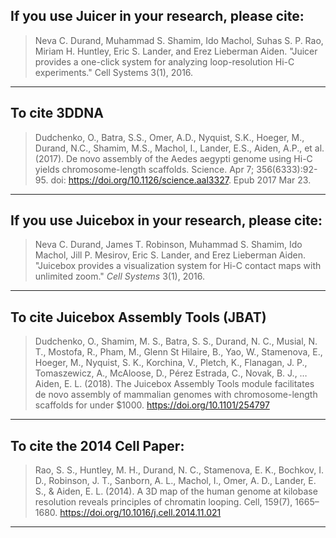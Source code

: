 ## If you use Juicer in your research, please cite:


>Neva C. Durand, Muhammad S. Shamim, Ido Machol, Suhas S. P. Rao, Miriam H. Huntley, Eric S. Lander, and Erez Lieberman Aiden. "Juicer provides a one-click system for analyzing loop-resolution Hi-C experiments." Cell Systems 3(1), 2016.

----

## To cite 3DDNA
>Dudchenko, O., Batra, S.S., Omer, A.D., Nyquist, S.K., Hoeger, M., Durand, N.C., Shamim, M.S., Machol, I., Lander, E.S., Aiden, A.P., et al. (2017). De novo assembly of the Aedes aegypti genome using Hi-C yields chromosome-length scaffolds. Science. Apr 7; 356(6333):92-95. doi: https://doi.org/10.1126/science.aal3327. Epub 2017 Mar 23.
----

## If you use Juicebox in your research, please cite:


>Neva C. Durand, James T. Robinson, Muhammad S. Shamim, Ido Machol, Jill P. Mesirov, Eric S. Lander, and Erez Lieberman Aiden. "Juicebox provides a visualization system for Hi-C contact maps with unlimited zoom." *Cell Systems* 3(1), 2016.

---

## To cite Juicebox Assembly Tools (JBAT)
> Dudchenko, O., Shamim, M. S., Batra, S. S., Durand, N. C., Musial, N. T., Mostofa, R., Pham, M., Glenn St Hilaire, B., Yao, W., Stamenova, E., Hoeger, M., Nyquist, S. K., Korchina, V., Pletch, K., Flanagan, J. P., Tomaszewicz, A., McAloose, D., Pérez Estrada, C., Novak, B. J., … Aiden, E. L. (2018). The Juicebox Assembly Tools module facilitates de novo assembly of mammalian genomes with chromosome-length scaffolds for under $1000. https://doi.org/10.1101/254797 

----
## To cite the 2014 Cell Paper:

>Rao, S. S., Huntley, M. H., Durand, N. C., Stamenova, E. K., Bochkov, I. D., Robinson, J. T., Sanborn, A. L., Machol, I., Omer, A. D., Lander, E. S., & Aiden, E. L. (2014). A 3D map of the human genome at kilobase resolution reveals principles of chromatin looping. Cell, 159(7), 1665–1680. https://doi.org/10.1016/j.cell.2014.11.021

----
